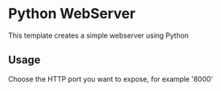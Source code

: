 # Python WebServer
This template creates a simple webserver using Python 

## Usage
Choose the HTTP port you want to expose, for example '8000'
